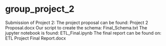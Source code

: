 # group_project_2

Submission of Project 2: 
The project proposal can be found: Project 2 Proposal.docx
Our script to create the schema: Final_Schema.txt
The jupyter notebook is found: ETL_Final.ipynb
The final report can be found on: ETL Project Final Report.docx
